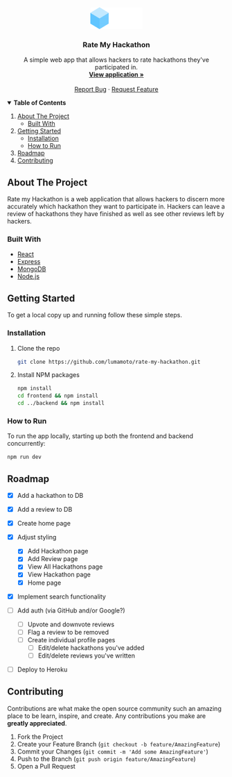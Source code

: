 <!-- PROJECT LOGO -->
<br />
<p align="center">
  <a href="https://github.com/lumamoto/rate-my-hackathon">
    <img src="frontend/src/assets/RMH.png" alt="RMH Logo" height="50">
  </a>

  <h3 align="center">Rate My Hackathon</h3>

  <p align="center">
    A simple web app that allows hackers to rate hackathons they've participated in.
    <br />
    <a href="https://rate-my-hackathon.herokuapp.com/"><strong>View application »</strong></a>
    <br />
    <br />
    <a href="https://github.com/lumamoto/rate-my-hackathon/issues">Report Bug</a>
    ·
    <a href="https://github.com/lumamoto/rate-my-hackathon/issues">Request Feature</a>
  </p>
</p>



<!-- TABLE OF CONTENTS -->
<details open="open">
  <summary><b>Table of Contents</b></summary>
  <ol>
    <li>
      <a href="#about-the-project">About The Project</a>
      <ul>
        <li><a href="#built-with">Built With</a></li>
      </ul>
    </li>
    <li>
      <a href="#getting-started">Getting Started</a>
      <ul>
        <li><a href="#installation">Installation</a></li>
        <li><a href="#how-to-run">How to Run</a></li>
      </ul>
    </li>
    <li><a href="#roadmap">Roadmap</a></li>
    <li><a href="#contributing">Contributing</a></li>
  </ol>
</details>



<!-- ABOUT THE PROJECT -->
## About The Project

Rate my Hackathon is a web application that allows hackers to discern more accurately which hackathon they want to participate in. Hackers can leave a review of hackathons they have finished as well as see other reviews left by hackers.

### Built With

* [React](https://reactjs.org/)
* [Express](http://expressjs.com/)
* [MongoDB](https://www.mongodb.com/)
* [Node.js](https://nodejs.org/en/)



<!-- GETTING STARTED -->
## Getting Started

To get a local copy up and running follow these simple steps.

### Installation

1. Clone the repo
   ```sh
   git clone https://github.com/lumamoto/rate-my-hackathon.git
   ```
2. Install NPM packages
   ```sh
   npm install
   cd frontend && npm install
   cd ../backend && npm install
   ```


### How to Run

To run the app locally, starting up both the frontend and backend concurrently:
```sh
npm run dev
```


<!-- ROADMAP -->
## Roadmap

- [x] Add a hackathon to DB
- [x] Add a review to DB
- [x] Create home page
- [x] Adjust styling
  - [x] Add Hackathon page
  - [x] Add Review page
  - [x] View All Hackathons page
  - [x] View Hackathon page
  - [x] Home page
- [x] Implement search functionality
- [ ] Add auth (via GitHub and/or Google?)
  - [ ] Upvote and downvote reviews
  - [ ] Flag a review to be removed
  - [ ] Create individual profile pages
    - [ ] Edit/delete hackathons you've added
    - [ ] Edit/delete reviews you've written
- [ ] Deploy to Heroku



<!-- CONTRIBUTING -->
## Contributing

Contributions are what make the open source community such an amazing place to be learn, inspire, and create. Any contributions you make are **greatly appreciated**.

1. Fork the Project
2. Create your Feature Branch (`git checkout -b feature/AmazingFeature`)
3. Commit your Changes (`git commit -m 'Add some AmazingFeature'`)
4. Push to the Branch (`git push origin feature/AmazingFeature`)
5. Open a Pull Request
